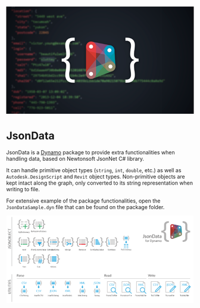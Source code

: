 ![JsonData Header](samples/images/JsonDataHeader.png)

# JsonData
JsonData is a [Dynamo](http://www.dynamobim.org) package to provide extra functionalities when handling data, based on Newtonsoft JsonNet C# library.

 It can handle primitive object types (`string`, `int`, `double`, etc.) as well as `Autodesk.DesignScript` and `Revit` object types. Non-primitive objects are kept intact along the graph, only converted to its string representation when writing to file.

For extensive example of the package functionalities, open the `JsonDataSample.dyn` file that can be found on the package folder.

![JsonData Toolset](samples/images/JsonDataToolSet.png)
